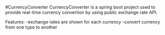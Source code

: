 #CurrencyConverter
CurrencyConverter is a spring boot project used to provide real-time currency convertion by using public exchange rate API.

Features:
-exchange rates are shown for each currency
-convert currency from one type to another
